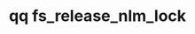 ---
category: fs
command: fs_release_nlm_lock
keywords: qq, qq_cli, fs_release_nlm_lock
optional_options:
- alternate: []
  help: File path
  name: --path
  required: false
- alternate: []
  help: File ID
  name: --id
  required: false
- alternate: []
  help: NLM byte-range lock offset
  name: --offset
  required: true
- alternate: []
  help: NLM byte-range lock size
  name: --size
  required: true
- alternate: []
  help: Owner id
  name: --owner-id
  required: true
- alternate: []
  help: This command can cause corruption, add this flag to release lock
  name: --force
  required: false
- alternate: []
  help: Snapshot ID of the specified file
  name: --snapshot
  required: false
permalink: /qq-cli-command-guide/fs/fs_release_nlm_lock.html
positional_options: []
sidebar: qq_cli_command_reference_sidebar
summary: This section explains how to use the <code>qq fs_release_nlm_lock</code>
  command.
synopsis: "Release an arbitrary NLM byte-range lock range. This is\n    dangerous,\
  \ and should only be used after confirming that the owning process\n    has leaked\
  \ the lock, and only if there is a very good reason why the\n    situation should\
  \ not be resolved by terminating that process."
title: qq fs_release_nlm_lock
usage: "qq fs_release_nlm_lock [-h] (--path PATH | --id ID) --offset OFFSET --size\
  \ SIZE --owner-id OWNER_ID\n    [--force] [--snapshot SNAPSHOT]"

---